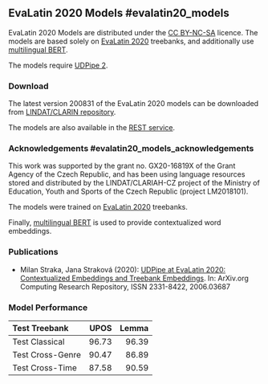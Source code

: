 ## EvaLatin 2020 Models #evalatin20_models

EvaLatin 2020 Models are distributed under the
[CC BY-NC-SA](https://creativecommons.org/licenses/by-nc-sa/4.0/) licence.
The models are based solely on [EvaLatin 2020](https://github.com/CIRCSE/LT4HALA)
treebanks, and additionally use [multilingual BERT](https://github.com/google-research/bert/blob/master/multilingual.md).

The models require [UDPipe 2](https://ufal.mff.cuni.cz/udpipe/2).

### Download

The latest version 200831 of the EvaLatin 2020 models
can be downloaded from [LINDAT/CLARIN repository](https://hdl.handle.net/11234/1-4803).

The models are also available in the [REST service](https://lindat.mff.cuni.cz/services/udpipe/).

### Acknowledgements #evalatin20_models_acknowledgements

This work was supported by the grant no. GX20-16819X of the Grant Agency of the
Czech Republic, and has been using language resources stored and distributed by
the LINDAT/CLARIAH-CZ project of the Ministry of Education, Youth and Sports of
the Czech Republic (project LM2018101).

The models were trained on [EvaLatin 2020](https://github.com/CIRCSE/LT4HALA) treebanks.

Finally, [multilingual BERT](https://github.com/google-research/bert/blob/master/multilingual.md)
is used to provide contextualized word embeddings.

### Publications

- Milan Straka, Jana Straková (2020): [UDPipe at EvaLatin 2020: Contextualized Embeddings
and Treebank Embeddings](https://arxiv.org/abs/2006.03687). In: ArXiv.org Computing Research Repository, ISSN 2331-8422, 2006.03687

### Model Performance

| Test Treebank           |  UPOS |  Lemma |
|:------------------------|------:|-------:|
| Test Classical          | 96.73 |  96.39 |
| Test Cross-Genre        | 90.47 |  86.89 |
| Test Cross-Time         | 87.58 |  90.59 |
